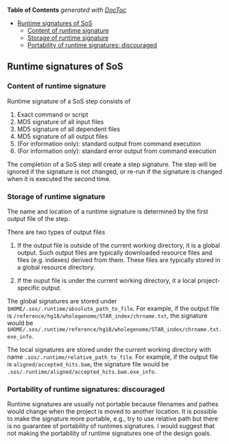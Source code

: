 <!-- START doctoc generated TOC please keep comment here to allow auto update -->
<!-- DON'T EDIT THIS SECTION, INSTEAD RE-RUN doctoc TO UPDATE -->
**Table of Contents**  *generated with [DocToc](https://github.com/thlorenz/doctoc)*

- [Runtime signatures of SoS](#runtime-signatures-of-sos)
  - [Content of runtime signature](#content-of-runtime-signature)
  - [Storage of runtime signature](#storage-of-runtime-signature)
  - [Portability of runtime signatures: discouraged](#portability-of-runtime-signatures-discouraged)

<!-- END doctoc generated TOC please keep comment here to allow auto update -->

## Runtime signatures of SoS

### Content of runtime signature

Runtime signature of a SoS step consists of

1. Exact command or script
2. MD5 signature of all input files
3. MD5 signature of all dependent files
4. MD5 signature of all output files
5. (For information only): standard output from command execution
6. (For information only): standard error output from command execution

The completion of a SoS step will create a step signature. The step will be ignored if the signature is not changed, or re-run if the signature is changed when it is executed the second time.

### Storage of runtime signature

The name and location of a runtime signature is determined by the first output file of the step. 

There are two types of output files

1. If the output file is outside of the current working directory, it is a global output. Such output files are typically downloaded resource files and files (e.g. indexes) derived from them. These files are typically stored in a global resource directory.

2. If the ouput file is under the current working directory, it a local project-specific output.

The global signatures are stored under `$HOME/.sos/.runtime/absolute_path_to_file`. For example, if the output file is `/reference/hg18/wholegenome/STAR_index/chrname.txt`, the signature would be `$HOME/.sos/.runtime/reference/hg18/wholegenome/STAR_index/chrname.txt.exe_info`.

The local signatures are stored under the current working directory with name `.sos/.runtime/relative_path_to_file`. For example, if the output file is `aligned/accepted_hits.bam`, the signature file would be `.sos/.runtime/aligned/accepted_hits.bam.exe_info`.

### Portability of runtime signatures: discouraged

Runtime signatures are usually not portable because filenames and pathes would change when the project is moved to another location. It is possible to make the signature more portable, e.g., try to use relative path but there is no guarantee of portability of runtimes signatures. I would suggest that not making the portability of runtime signatures one of the design goals.

